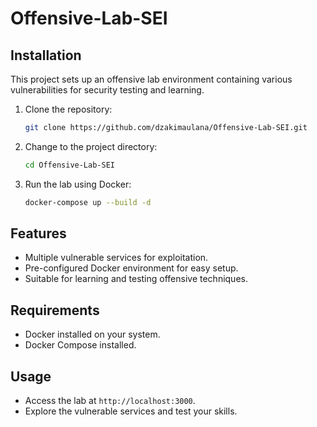 # Offensive-Lab-SEI

## Installation
This project sets up an offensive lab environment containing various vulnerabilities for security testing and learning.
1. Clone the repository:
   ```bash
   git clone https://github.com/dzakimaulana/Offensive-Lab-SEI.git
2. Change to the project directory:
   ```bash
   cd Offensive-Lab-SEI
3. Run the lab using Docker:
   ```bash
   docker-compose up --build -d

## Features
- Multiple vulnerable services for exploitation.
- Pre-configured Docker environment for easy setup.
- Suitable for learning and testing offensive techniques.

## Requirements
- Docker installed on your system.
- Docker Compose installed.

## Usage
- Access the lab at ```http://localhost:3000```.
- Explore the vulnerable services and test your skills.
